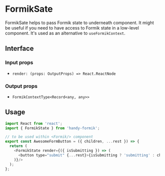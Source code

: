 # FormikSate

FormikSate helps to pass Formik state to underneath component.
It might be useful if you need to have access to Formik state in a low-level component.
It's used as an alternative to `useFormikContext`.

## Interface

### Input props

* `render: (props: OutputProps) => React.ReactNode`

### Output props

* `FormikContextType<Record<any, any>>`

## Usage

```js
import React from 'react';
import { FormikState } from 'handy-formik';

// to be used within <Formik/> component
export const AwesomeFormButton = ({ children, ...rest }) => {
  return (
    <FormikState render={({ isSubmitting }) => (
      <button type="submit" {...rest}>{isSubmitting ? 'submitting' : children}</button>
    )}/>
  );
};
```
